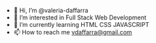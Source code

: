 - 👋 Hi, I’m @valeria-daffarra
- 👀 I’m interested in Full Stack Web Development
- 🌱 I’m currently learning HTML CSS JAVASCRIPT
- 📫 How to reach me vdaffarra@gmail.com

<!---
Valeduff/Valeduff is a ✨ special ✨ repository because its `README.md` (this file) appears on your GitHub profile.
You can click the Preview link to take a look at your changes.
--->
